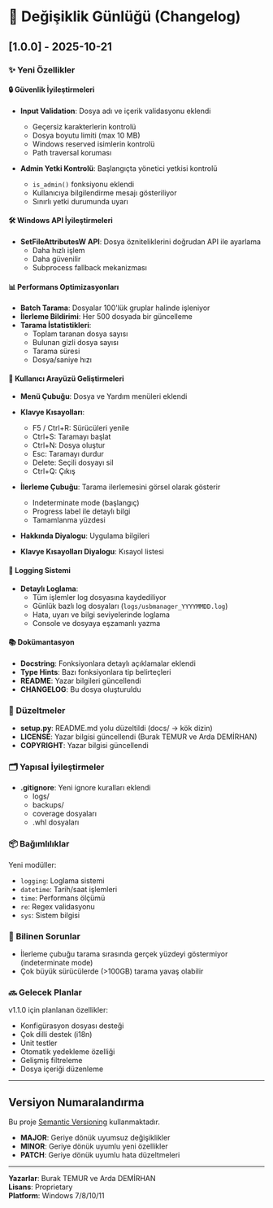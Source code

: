 # 📝 Değişiklik Günlüğü (Changelog)

## [1.0.0] - 2025-10-21

### ✨ Yeni Özellikler

#### 🔒 Güvenlik İyileştirmeleri
- **Input Validation**: Dosya adı ve içerik validasyonu eklendi
  - Geçersiz karakterlerin kontrolü
  - Dosya boyutu limiti (max 10 MB)
  - Windows reserved isimlerin kontrolü
  - Path traversal koruması

- **Admin Yetki Kontrolü**: Başlangıçta yönetici yetkisi kontrolü
  - `is_admin()` fonksiyonu eklendi
  - Kullanıcıya bilgilendirme mesajı gösteriliyor
  - Sınırlı yetki durumunda uyarı

#### 🛠️ Windows API İyileştirmeleri
- **SetFileAttributesW API**: Dosya özniteliklerini doğrudan API ile ayarlama
  - Daha hızlı işlem
  - Daha güvenilir
  - Subprocess fallback mekanizması

#### 📊 Performans Optimizasyonları
- **Batch Tarama**: Dosyalar 100'lük gruplar halinde işleniyor
- **İlerleme Bildirimi**: Her 500 dosyada bir güncelleme
- **Tarama İstatistikleri**:
  - Toplam taranan dosya sayısı
  - Bulunan gizli dosya sayısı
  - Tarama süresi
  - Dosya/saniye hızı

#### 🎨 Kullanıcı Arayüzü Geliştirmeleri
- **Menü Çubuğu**: Dosya ve Yardım menüleri eklendi
- **Klavye Kısayolları**:
  - F5 / Ctrl+R: Sürücüleri yenile
  - Ctrl+S: Taramayı başlat
  - Ctrl+N: Dosya oluştur
  - Esc: Taramayı durdur
  - Delete: Seçili dosyayı sil
  - Ctrl+Q: Çıkış

- **İlerleme Çubuğu**: Tarama ilerlemesini görsel olarak gösterir
  - Indeterminate mode (başlangıç)
  - Progress label ile detaylı bilgi
  - Tamamlanma yüzdesi

- **Hakkında Diyalogu**: Uygulama bilgileri
- **Klavye Kısayolları Diyalogu**: Kısayol listesi

#### 📝 Logging Sistemi
- **Detaylı Loglama**:
  - Tüm işlemler log dosyasına kaydediliyor
  - Günlük bazlı log dosyaları (`logs/usbmanager_YYYYMMDD.log`)
  - Hata, uyarı ve bilgi seviyelerinde loglama
  - Console ve dosyaya eşzamanlı yazma

#### 📚 Dokümantasyon
- **Docstring**: Fonksiyonlara detaylı açıklamalar eklendi
- **Type Hints**: Bazı fonksiyonlara tip belirteçleri
- **README**: Yazar bilgileri güncellendi
- **CHANGELOG**: Bu dosya oluşturuldu

### 🔧 Düzeltmeler

- **setup.py**: README.md yolu düzeltildi (docs/ → kök dizin)
- **LICENSE**: Yazar bilgisi güncellendi (Burak TEMUR ve Arda DEMİRHAN)
- **COPYRIGHT**: Yazar bilgisi güncellendi

### 🗂️ Yapısal İyileştirmeler

- **.gitignore**: Yeni ignore kuralları eklendi
  - logs/
  - backups/
  - coverage dosyaları
  - .whl dosyaları

### 📦 Bağımlılıklar

Yeni modüller:
- `logging`: Loglama sistemi
- `datetime`: Tarih/saat işlemleri
- `time`: Performans ölçümü
- `re`: Regex validasyonu
- `sys`: Sistem bilgisi

### 🐛 Bilinen Sorunlar

- İlerleme çubuğu tarama sırasında gerçek yüzdeyi göstermiyor (indeterminate mode)
- Çok büyük sürücülerde (>100GB) tarama yavaş olabilir

### 🔜 Gelecek Planlar

v1.1.0 için planlanan özellikler:
- Konfigürasyon dosyası desteği
- Çok dilli destek (i18n)
- Unit testler
- Otomatik yedekleme özelliği
- Gelişmiş filtreleme
- Dosya içeriği düzenleme

---

## Versiyon Numaralandırma

Bu proje [Semantic Versioning](https://semver.org/) kullanmaktadır.

- **MAJOR**: Geriye dönük uyumsuz değişiklikler
- **MINOR**: Geriye dönük uyumlu yeni özellikler
- **PATCH**: Geriye dönük uyumlu hata düzeltmeleri

---

**Yazarlar**: Burak TEMUR ve Arda DEMİRHAN  
**Lisans**: Proprietary  
**Platform**: Windows 7/8/10/11
